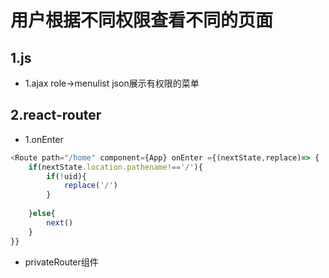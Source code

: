# 用户根据不同权限查看不同的页面
## 1.js
- 1.ajax role->menulist json展示有权限的菜单
## 2.react-router
- 1.onEnter
```js
<Route path="/home" component={App} onEnter ={(nextState,replace)=> {
    if(nextState.location.pathename!=='/'){
        if(!uid){
            replace('/')
        }
        
    }else{
        next()
    }
}}

```
- privateRouter组件